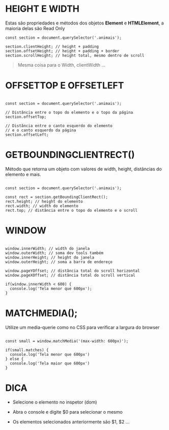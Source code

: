 # HEIGHT E WIDTH
Estas são propriedades e métodos dos objetos **Element** e **HTMLElement**, a maioria delas são Read Only

```
const section = document.querySelector('.animais');

section.clientHeight; // height + padding
section.offsetHeight; // height + padding + border
section.scrollHeight; // height total, mesmo dentro de scroll
```

>Mesma coisa para o Width, clientWidth ...

# OFFSETTOP E OFFSETLEFT
```

const section = document.querySelector('.animais');

// Distância entre o topo do elemento e o topo da página
section.offsetTop;

// Distância entre o canto esquerdo do elemento
// e o canto esquerdo da página
section.offsetLeft;
```

# GETBOUNDINGCLIENTRECT()
Método que retorna um objeto com valores de width, height, distâncias do elemento e mais.
```

const section = document.querySelector('.animais');

const rect = section.getBoundingClientRect();
rect.height; // height do elemento
rect.width; // width do elemento
rect.top; // distância entre o topo do elemento e o scroll
```

# WINDOW
```

window.innerWidth; // width do janela
window.outerWidth; // soma dev tools também
window.innerHeight; // height do janela
window.outerHeight; // soma a barra de endereço

window.pageYOffset; // distância total do scroll horizontal
window.pageXOffset; // distância total do scroll vertical

if(window.innerWidth < 600) {
  console.log('Tela menor que 600px');
}
```

# MATCHMEDIA();
Utilize um media-querie como no CSS para verificar a largura do browser
```

const small = window.matchMedia('(max-width: 600px)');

if(small.matches) {
  console.log('Tela menor que 600px')
} else {
  console.log('Tela maior que 600px')
}
```

# DICA
 - Selecione o elemento no inspetor (dom)

 - Abra o console e digite $0 para selecionar o mesmo

- Os elementos selecionados anteriormente são $1, $2 ...